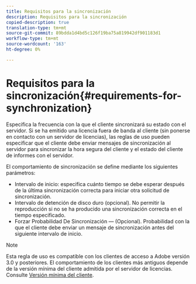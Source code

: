 ```yaml
---
title: Requisitos para la sincronización
description: Requisitos para la sincronización
copied-description: true
translation-type: tm+mt
source-git-commit: 89bdda1d4bd5c126f19ba75a819942df901183d1
workflow-type: tm+mt
source-wordcount: '163'
ht-degree: 0%

---
```



# Requisitos para la sincronización{#requirements-for-synchronization}

Especifica la frecuencia con la que el cliente sincronizará su estado con el servidor. Si se ha emitido una licencia fuera de banda al cliente (sin ponerse en contacto con un servidor de licencias), las reglas de uso pueden especificar que el cliente debe enviar mensajes de sincronización al servidor para sincronizar la hora segura del cliente y el estado del cliente de informes con el servidor.

El comportamiento de sincronización se define mediante los siguientes parámetros:

* Intervalo de inicio: especifica cuánto tiempo se debe esperar después de la última sincronización correcta para iniciar otra solicitud de sincronización.
* Intervalo de detención de disco duro (opcional). No permitir la reproducción si no se ha producido una sincronización correcta en el tiempo especificado.
* Forzar Probabilidad De Sincronización — (Opcional). Probabilidad con la que el cliente debe enviar un mensaje de sincronización antes del siguiente intervalo de inicio.

>[!NOTE]
>
>Esta regla de uso es compatible con los clientes de acceso a Adobe versión 3.0 y posteriores. El comportamiento de los clientes más antiguos depende de la versión mínima del cliente admitida por el servidor de licencias. Consulte [Versión mínima del cliente](../../../aaxs-protecting-content/content-implementing-the-license-server/content-handling-license-reqs/content-minimum-client-version.md).

